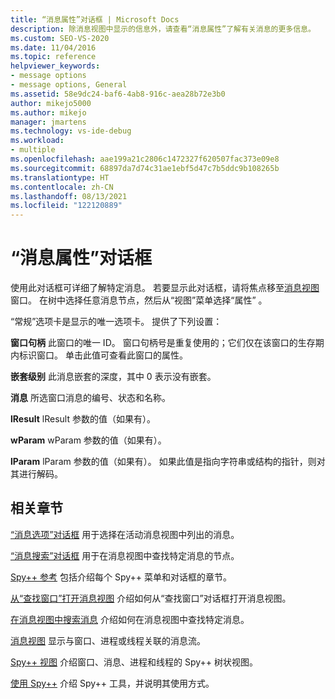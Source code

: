 ```yaml
---
title: “消息属性”对话框 | Microsoft Docs
description: 除消息视图中显示的信息外，请查看“消息属性”了解有关消息的更多信息。
ms.custom: SEO-VS-2020
ms.date: 11/04/2016
ms.topic: reference
helpviewer_keywords:
- message options
- message options, General
ms.assetid: 58e9dc24-baf6-4ab8-916c-aea28b72e3b0
author: mikejo5000
ms.author: mikejo
manager: jmartens
ms.technology: vs-ide-debug
ms.workload:
- multiple
ms.openlocfilehash: aae199a21c2806c1472327f620507fac373e09e8
ms.sourcegitcommit: 68897da7d74c31ae1ebf5d47c7b5ddc9b108265b
ms.translationtype: HT
ms.contentlocale: zh-CN
ms.lasthandoff: 08/13/2021
ms.locfileid: "122120889"
---
```

# <a name="message-properties-dialog-box"></a>“消息属性”对话框
使用此对话框可详细了解特定消息。 若要显示此对话框，请将焦点移至[消息视图](../debugger/messages-view.md)窗口。 在树中选择任意消息节点，然后从“视图”菜单选择“属性” 。

 “常规”选项卡是显示的唯一选项卡。 提供了下列设置：

 **窗口句柄** 此窗口的唯一 ID。 窗口句柄号是重复使用的；它们仅在该窗口的生存期内标识窗口。 单击此值可查看此窗口的属性。

 **嵌套级别** 此消息嵌套的深度，其中 0 表示没有嵌套。

 **消息** 所选窗口消息的编号、状态和名称。

 **lResult** lResult 参数的值（如果有）。

 **wParam** wParam 参数的值（如果有）。

 **lParam** lParam 参数的值（如果有）。 如果此值是指向字符串或结构的指针，则对其进行解码。

## <a name="related-sections"></a>相关章节
 [“消息选项”对话框](../debugger/message-options-dialog-box.md) 用于选择在活动消息视图中列出的消息。

 [“消息搜索”对话框](../debugger/message-search-dialog-box.md) 用于在消息视图中查找特定消息的节点。

 [Spy++ 参考](../debugger/spy-increment-reference.md) 包括介绍每个 Spy++ 菜单和对话框的章节。

 [从“查找窗口”打开消息视图](../debugger/how-to-open-messages-view-from-find-window.md) 介绍如何从“查找窗口”对话框打开消息视图。

 [在消息视图中搜索消息](../debugger/how-to-search-for-a-message-in-messages-view.md) 介绍如何在消息视图中查找特定消息。

 [消息视图](../debugger/messages-view.md) 显示与窗口、进程或线程关联的消息流。

 [Spy++ 视图](../debugger/spy-increment-views.md) 介绍窗口、消息、进程和线程的 Spy++ 树状视图。

 [使用 Spy++](../debugger/using-spy-increment.md) 介绍 Spy++ 工具，并说明其使用方式。